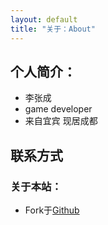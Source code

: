 ```yaml
---
layout: default
title: "关于：About"
---
```


## 个人简介：

* 李张成
* game developer
* 来自宜宾 现居成都

## 联系方式

<p class="contact">
<!--
  <a href="http://www.zhihu.com/people/li-zhang-cheng" title="知乎联系我"><img src="http://www.zhihu.com/favicon.ico" width="24" height="24" style="display:inline-block;vertical-align:middle"></a><br/>
 <a href="https://github.com/eryue" title="Github联系我"><img src="http://www.github.com/favicon.ico" width="24" height="24" style="display:inline-block;vertical-align:middle"></a><br/>
-->
</p>

### 关于本站：

* Fork于[Github](https://github.com/LippiOuYang/LippiOuYang.github.io)
<!--
* 模板及样式来源[Useful Paradigm](http://usefulparadigm.com/)
-->

